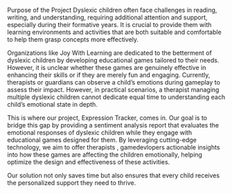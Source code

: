 
Purpose of the Project
Dyslexic children often face challenges in reading, writing, and understanding, requiring additional attention and support, especially during their formative years. It is crucial to provide them with learning environments and activities that are both suitable and comfortable to help them grasp concepts more effectively.

Organizations like Joy With Learning are dedicated to the betterment of dyslexic children by developing educational games tailored to their needs. However, it is unclear whether these games are genuinely effective in enhancing their skills or if they are merely fun and engaging. Currently, therapists or guardians can observe a child’s emotions during gameplay to assess their impact. However, in practical scenarios, a therapist managing multiple dyslexic children cannot dedicate equal time to understanding each child’s emotional state in depth.

This is where our project, Expression Tracker, comes in. Our goal is to bridge this gap by providing a sentiment analysis report that evaluates the emotional responses of dyslexic children while they engage with educational games designed for them. By leveraging cutting-edge technology, we aim to offer therapists  , gamedevlopers  actionable insights into how these games are affecting the children emotionally, helping optimize the design and effectiveness of these activities.

Our solution not only saves time but also ensures that every child receives the personalized support they need to thrive.

